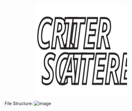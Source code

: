 <p align="center">
  <img src="https://github.com/MBavelock/CritterScatterer/blob/master/HomeStation/critter/public/images/Critter_Scatterer.svg" width="300" height="300">
</p>



File Structure:
![image](https://github.com/MBavelock/CritterScatterer/issues/1#issue-784279502)
